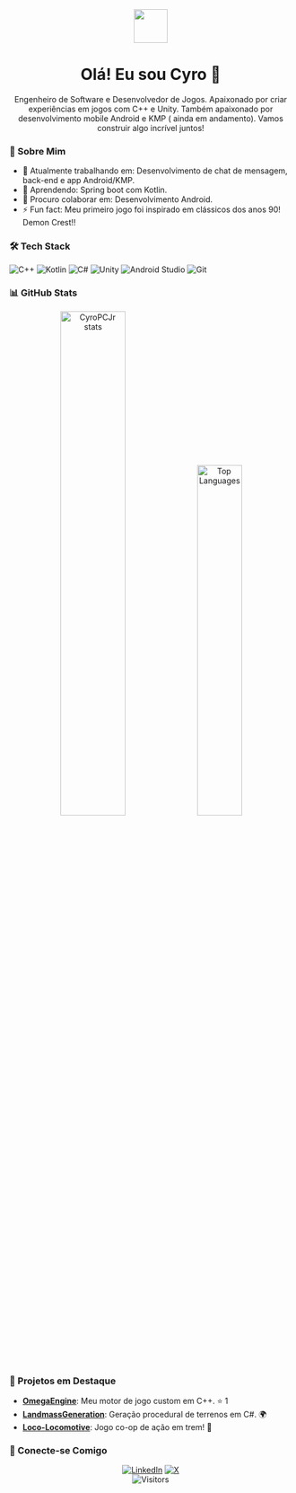 <div align="center">
  <img src="https://media.giphy.com/media/hvRJCLFzcasrR4ia7z/giphy.gif" width="60" height="60" />
  <h1>Olá! Eu sou Cyro 👋</h1>
  <p>Engenheiro de Software e Desenvolvedor de Jogos. Apaixonado por criar experiências em jogos com C++ e Unity. Também apaixonado por desenvolvimento mobile Android e KMP ( ainda em andamento). Vamos construir algo incrível juntos!</p>
</div>

### 🚀 Sobre Mim
- 🔭 Atualmente trabalhando em: Desenvolvimento de chat de mensagem, back-end e app Android/KMP.
- 🌱 Aprendendo: Spring boot com Kotlin.
- 👯 Procuro colaborar em: Desenvolvimento Android.
- ⚡ Fun fact: Meu primeiro jogo foi inspirado em clássicos dos anos 90! Demon Crest!!

### 🛠️ Tech Stack

  ![C++](https://img.shields.io/badge/C%2B%2B-00599C?style=for-the-badge&logo=c%2B%2B&logoColor=white)
  ![Kotlin](https://img.shields.io/badge/kotlin-%237F52FF.svg?style=for-the-badge&logo=kotlin&logoColor=white)
  ![C#](https://img.shields.io/badge/C%23-239120?style=for-the-badge&logo=c-sharp&logoColor=white)
  ![Unity](https://img.shields.io/badge/Unity-000000?style=for-the-badge&logo=unity&logoColor=white)
  ![Android Studio](https://img.shields.io/badge/android%20studio-346ac1?style=for-the-badge&logo=android%20studio&logoColor=white)
  ![Git](https://img.shields.io/badge/Git-F05032?style=for-the-badge&logo=git&logoColor=white)


### 📊 GitHub Stats
<div align="center">
  <img src="https://github-readme-stats.vercel.app/api?username=CyroPCJr&show_icons=true&theme=radical&hide_border=true" alt="CyroPCJr stats" width="48%" />
  <img src="https://github-readme-stats.vercel.app/api/top-langs/?username=CyroPCJr&layout=compact&theme=radical&hide_border=true" alt="Top Languages" width="40%" />
</div>


### 📂 Projetos em Destaque
- **[OmegaEngine](https://github.com/CyroPCJr/OmegaEngine)**: Meu motor de jogo custom em C++. ⭐ 1
- **[LandmassGeneration](https://github.com/CyroPCJr/LandmassGeneration)**: Geração procedural de terrenos em C#. 🌍
- **[Loco-Locomotive](https://github.com/liaohenry2310/Loco-Locomotive)**: Jogo co-op de ação em trem! 🚂

### 🔗 Conecte-se Comigo
<div align="center">
  <a href="https://www.linkedin.com/in/cyropcosta"><img src="https://img.shields.io/badge/LinkedIn-0077B5?style=for-the-badge&logo=linkedin&logoColor=white" alt="LinkedIn"></a>
  <a href="https://x.com/CyroElros"><img src="https://img.shields.io/badge/X-000000?style=for-the-badge&logo=twitter&logoColor=white" alt="X"></a>
</div>

<div align="center">
  <img src="https://komarev.com/ghpvc/?username=CyroPCJr&style=flat-square&color=blue" alt="Visitors" />
</div>
